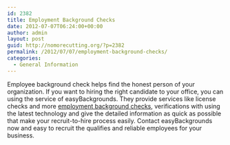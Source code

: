 ```yaml
---
id: 2382
title: Employment Background Checks
date: 2012-07-07T06:24:00+00:00
author: admin
layout: post
guid: http://nomorecutting.org/?p=2382
permalink: /2012/07/07/employment-background-checks/
categories:
  - General Information
---
```

Employee background check helps find the honest person of your organization. If you want to hiring the right candidate to your office, you can using the service of easyBackgrounds. They provide services like license checks and more [employment background checks](http://www.easybackgrounds.com/), verifications with using the latest technology and give the detailed information as quick as possible that make your recruit-to-hire process easily. Contact easyBackgrounds now and easy to recruit the qualifies and reliable employees for your business.